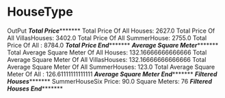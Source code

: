 # HouseType


OutPut
*********************Total Price****************************
Total Price Of All Houses: 2627.0
Total Price Of All VillasHouses:  3402.0
Total Price Of All SummerHouse: 2755.0
Total Price Of All   : 8784.0
*********************Total Price End****************************
*********************Average Square Meter****************************
Total Average Square Meter Of All Houses: 132.16666666666666
Total Average Square Meter Of All VillasHouses:  132.16666666666666
Total Average Square Meter Of All SummerHouses: 123.0
Total Average Square Meter Of All : 126.61111111111111
*********************Average Square Meter End****************************
*********************Filtered Houses****************************
SummerHouseSix Price: 90.0 Square Meters: 76
*********************Filtered Houses End****************************
